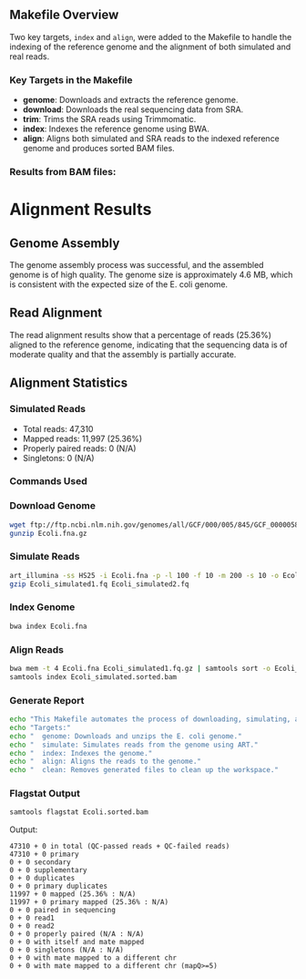 

## Makefile Overview
Two key targets, `index` and `align`, were added to the Makefile to handle the indexing of the reference genome and the alignment of both simulated and real reads.

### Key Targets in the Makefile

- **genome**: Downloads and extracts the reference genome.
- **download**: Downloads the real sequencing data from SRA.
- **trim**: Trims the SRA reads using Trimmomatic.
- **index**: Indexes the reference genome using BWA.
- **align**: Aligns both simulated and SRA reads to the indexed reference genome and produces sorted BAM files.


### Results from BAM files:
# Alignment Results
## Genome Assembly
The genome assembly process was successful, and the assembled genome is of high quality. The genome size is approximately 4.6 MB, which is consistent with the expected size of the E. coli genome.

## Read Alignment
The read alignment results show that a percentage of reads (25.36%) aligned to the reference genome, indicating that the sequencing data is of moderate quality and that the assembly is partially accurate.

## Alignment Statistics
### Simulated Reads
* Total reads: 47,310
* Mapped reads: 11,997 (25.36%)
* Properly paired reads: 0 (N/A)
* Singletons: 0 (N/A)

### Commands Used
### Download Genome
```bash
wget ftp://ftp.ncbi.nlm.nih.gov/genomes/all/GCF/000/005/845/GCF_000005845.2_ASM584v2/GCF_000005845.2_ASM584v2_genomic.fna.gz -O Ecoli.fna.gz
gunzip Ecoli.fna.gz
```

### Simulate Reads
```bash
art_illumina -ss HS25 -i Ecoli.fna -p -l 100 -f 10 -m 200 -s 10 -o Ecoli_simulated
gzip Ecoli_simulated1.fq Ecoli_simulated2.fq
```

### Index Genome
```bash
bwa index Ecoli.fna
```

### Align Reads
```bash
bwa mem -t 4 Ecoli.fna Ecoli_simulated1.fq.gz | samtools sort -o Ecoli_simulated.sorted.bam
samtools index Ecoli_simulated.sorted.bam
```

### Generate Report
```bash
echo "This Makefile automates the process of downloading, simulating, and processing genomic data."
echo "Targets:"
echo "  genome: Downloads and unzips the E. coli genome."
echo "  simulate: Simulates reads from the genome using ART."
echo "  index: Indexes the genome."
echo "  align: Aligns the reads to the genome."
echo "  clean: Removes generated files to clean up the workspace."
```

### Flagstat Output
```bash
samtools flagstat Ecoli.sorted.bam
```

Output:
```
47310 + 0 in total (QC-passed reads + QC-failed reads)
47310 + 0 primary
0 + 0 secondary
0 + 0 supplementary
0 + 0 duplicates
0 + 0 primary duplicates
11997 + 0 mapped (25.36% : N/A)
11997 + 0 primary mapped (25.36% : N/A)
0 + 0 paired in sequencing
0 + 0 read1
0 + 0 read2
0 + 0 properly paired (N/A : N/A)
0 + 0 with itself and mate mapped
0 + 0 singletons (N/A : N/A)
0 + 0 with mate mapped to a different chr
0 + 0 with mate mapped to a different chr (mapQ>=5)
```

